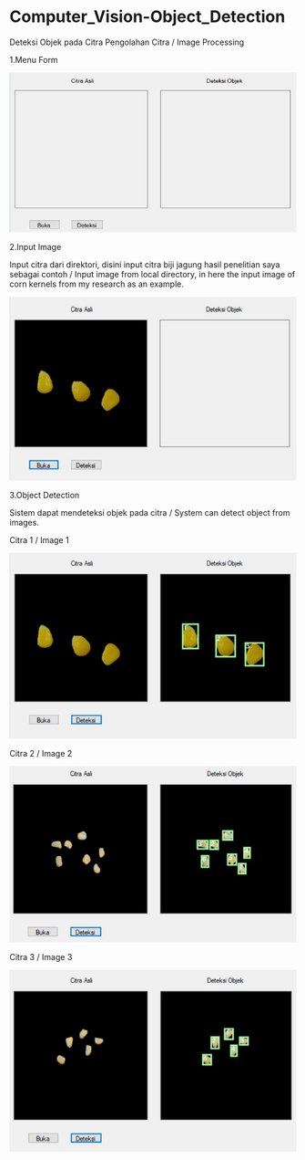 # Computer_Vision-Object_Detection
Deteksi Objek pada Citra
Pengolahan Citra / Image Processing


1.Menu Form

<img src="https://github.com/alfin1998/Computer_Vision-Object_Detection/blob/master/ss/Menu.jpg" />

2.Input Image

Input citra dari direktori, disini input citra biji jagung hasil penelitian saya sebagai contoh / Input image from local directory, in here the input image of corn kernels from my research as an example.

<img src="https://github.com/alfin1998/Computer_Vision-Object_Detection/blob/master/ss/Input.jpg" />

3.Object Detection

Sistem dapat mendeteksi objek pada citra / System can detect object from images.

Citra 1 / Image 1

<img src="https://github.com/alfin1998/Computer_Vision-Object_Detection/blob/master/ss/Deteksi.jpg" />

Citra 2 / Image 2

<img src = "https://github.com/alfin1998/Computer_Vision-Object_Detection/blob/master/ss/Citra2.jpg" />

Citra 3 / Image 3

<img src = "https://github.com/alfin1998/Computer_Vision-Object_Detection/blob/master/ss/Citra3.jpg" />
